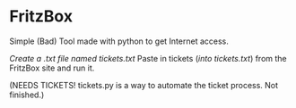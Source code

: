 # FritzBox
Simple (Bad) Tool made with python to get Internet access.


*Create a .txt file named tickets.txt*
Paste in tickets (*into tickets.txt*) from the FritzBox site and run it.

(NEEDS TICKETS!
  tickets.py is a way to automate the ticket process. Not finished.)

  
